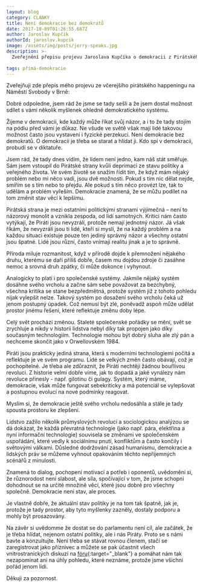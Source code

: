 ```yaml
---
layout: blog
category: CLANKY
title: Není demokracie bez demokratů
date: 2017-10-09T01:26:55.687Z
author: Jaroslav Kupčík
authorId: jaroslav.kupcik
image: /assets/img/posts/jerry-speaks.jpg
description: >-
  Zveřejnění přepisu projevu Jaroslava Kupčíka o demokracii z Pirátského happeningu v Brně 8. října 2017.
  
tags: přímá-demokracie
---
```


Zveřejňuji zde přepis mého projevu ze včerejšího pirátského happeningu na Náměstí Svobody v Brně:

Dobré odpoledne, jsem rád že jsme se tady sešli a že jsem dostal možnost sdílet s vámi několik myšlenek ohledně demokratického systému.

Žijeme v demokracii, kde každý může říkat svůj názor, a i to že tady stojím na pódiu před vámi je důkaz. Ne všude ve světě však mají lidé takovou možnost často jsou vystaveni i fyzické perzekuci. Není demokracie bez demokratů. O demokracii je třeba se starat a hlídat ji. Kdo spí v demokracii, probudí se v diktatuře.

Jsem rád, že tady dnes vidím, že lidem není jedno, kam náš stát směřuje. Sám jsem vstoupil do Pirátské strany kvůli deprimaci ze stavu politiky a veřejného života. Ve svém životě se snažím řídit tím, že když mám nějaký problém nebo mi něco vadí, jsou dvě možnosti. Pokud s tím nic dělat nejde, smířím se s tím nebo to přejdu. Ale pokud s tím něco provézt lze, tak to udělám a problém vyřeším. Demokracie znamená, že se můžu podílet na tom změnit stav věcí k lepšímu.

Pirátská strana je mezi ostatními politickými stranami výjimečná – není to názorový monolit a vznikla zespoda, od lidí samotných. Kritici nám často vytýkají, že Piráti jsou nevyzrálí, protože nemají jednotný názor. Já však říkám, že nevyzrálí jsou ti lidé, kteří si myslí, že na každý problém a na každou situaci existuje pouze ten jediný správný názor a všechny ostatní jsou špatné. Lidé jsou různí, často vnímají realitu jinak a je to správně.

Příroda miluje rozmanitost, když v přírodě dojde k přemnožení nějakého druhu, kterému se daří příliš dobře, časem mu dojdou zdroje či zasáhne nemoc a srovná druh zpátky, či může dokonce i vyhynout.

Analogicky to platí i pro společenské systémy. Jakmile nějaký systém dosáhne svého vrcholu a začne sám sebe považovat za bezchybný, všechna kritika se stane bezpředmětná, protože systém již z tohoto pohledu nijak vylepšit nelze. Takový systém po dosažení svého vrcholu čeká už jenom postupný úpadek. Což nemusí být zlé, poněvadž aspoň může udělat prostor jinému řešení, které reflektuje změnu doby lépe.

Celý svět prochází změnou. Staleté společenské pořádky se mění, svět se zrychluje a nikdy v historii lidstva nebyl díky tak propojen jako díky současným technologiím. Technologie mohou být dobrý sluha ale zlý pán a nechceme skončit jako v Orwellovském 1984.

Piráti jsou prakticky jediná strana, která s moderními technologiemi počítá a reflektuje je ve svém programu. Lidé se velkých změn často obávají, což je pochopitelné. Je třeba ale zdůraznit, že Piráti nechtějí žádnou bouřlivou revoluci. Z historie velmi dobře víme, jak to dopadá a jaké vynálezy nám revoluce přinesly - např. gilotinu či gulagy. Systém, který máme, demokracie, však může fungovat sebekriticky a má potenciál se vylepšovat a postupnou evolucí na nové podmínky reagovat.

Myslím si, že demokracie ještě svého vrcholu nedosáhla a stále je tady spousta prostoru ke zlepšení.

Lidstvo zažilo několik průmyslových revolucí a sociologickou analýzou se dá dokázat, že každá převratná technologie (jako např. pára, elektřina a nyní informační technologie) souvisela se změnami ve společenském uspořádání, které vedly k sociálnímu pnutí, konfliktům a často končily i světovými válkami. Důsledné dodržování zásad humanismu, demokracie a lidských práv se můžeme vyhnout opakováním těchto nepříjemných scénářů z minulosti.

Znamená to dialog, pochopení motivací a potřeb i oponentů, uvědomění si, že různorodost není slabost, ale síla, spočívající v tom, že jsme schopni dohodnout se na určité množině věcí, které jsou dobré pro všechny společně. Demokracie není stav, ale proces.

Je vlastně dobře, že aktuální stav politiky je na tom tak špatně, jak je, protože je tady prostor, aby tyto myšlenky zazněly, dostaly podporu a mohly být prosazovány.

Na závěr si uvědomme že dostat se do parlamentu není cíl, ale začátek, že je třeba hlídat, nejenom ostatní politiky, ale i nás Piráty. Proto se s námi bavte a konzultujte. Není třeba se stávat rovnou členem, stačí se zaregistrovat jako příznivec a můžete se pak účastnit všech vnitrostranických diskuzí na [fóru](forum.pirati.cz){:target="_blank"} a pomáhat nám tak nezapomínat ani na úhly pohledu, které neznáme, protože jsme všichni pořád jenom lidi.

Děkuji za pozornost.
